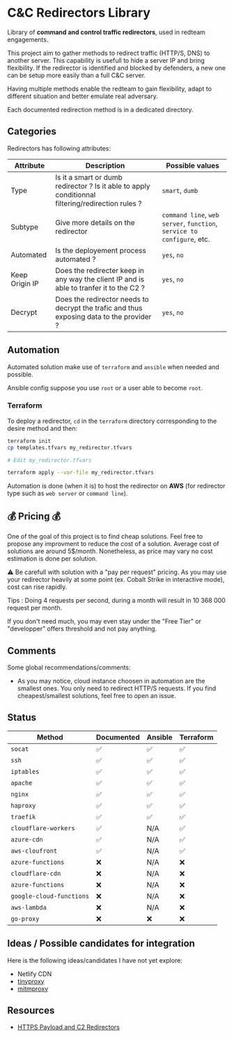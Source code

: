 # C&C Redirectors Library

Library of **command and control traffic redirectors**, used in redteam engagements.

This project aim to gather methods to redirect traffic (HTTP/S, DNS) to another server. This capability is usefull to hide a server IP and bring flexibility. If the redirector is identified and blocked by defenders, a new one can be setup more easily than a full C&C server.

Having multiple methods enable the redteam to gain flexibility, adapt to different situation and better emulate real adversary.

Each documented redirection method is in a dedicated directory.

## Categories

Redirectors has following attributes:

| Attribute      | Description                                                                                       | Possible values                                                        |
| -------------- | ------------------------------------------------------------------------------------------------- | ---------------------------------------------------------------------- |
| Type           | Is it a smart or dumb redirector ? Is it able to apply conditionnal filtering/redirection rules ? | `smart`, `dumb`                                                        |
| Subtype        | Give more details on the redirector                                                               | `command line`, `web server`, `function`, `service to configure`, etc. |
| Automated      | Is the deployement process automated ?                                                            | `yes`, `no`                                                            |
| Keep Origin IP | Does the redirecter keep in any way the client IP and is able to tranfer it to the C2 ?           | `yes`, `no`                                                            |
| Decrypt        | Does the redirector needs to decrypt the trafic and thus exposing data to the provider ?          | `yes`, `no`                                                            |

## Automation

Automated solution make use of `terraform` and `ansible` when needed and possible.

Ansible config suppose you use `root` or a user able to become `root`.

### Terraform

To deploy a redirector, `cd` in the `terraform` directory corresponding to the desire method and then:

```bash
terraform init
cp templates.tfvars my_redirector.tfvars

# Edit my_redirector.tfvars

terraform apply --var-file my_redirector.tfvars
```

Automation is done (when it is) to host the redirector on **AWS** (for redirector type such as `web server` or `command line`).

## 💰 Pricing 💰

One of the goal of this project is to find cheap solutions. Feel free to propose any improvment to reduce the cost of a solution. Average cost of solutions are around 5$/month. Nonetheless, as price may vary no cost estimation is done per solution.

:warning: Be carefull with solution with a "pay per request" pricing. As you may use your redirector heavily at some point (ex. Cobalt Strike in interactive mode), cost can rise rapidly.

Tips : Doing 4 requests per second, during a month will result in 10 368 000 request per month.

If you don't need much, you may even stay under the "Free Tier" or "developper" offers threshold and not pay anything.

## Comments

Some global recommendations/comments:

- As you may notice, cloud instance choosen in automation are the smallest ones. You only need to redirect HTTP/S requests. If you find cheapest/smallest solutions, feel free to open an issue.

## Status

| Method                   | Documented         | Ansible            | Terraform          |
| ------------------------ | ------------------ | ------------------ | ------------------ |
| `socat`                  | :white_check_mark: | :white_check_mark: | :white_check_mark: |
| `ssh`                    | :white_check_mark: | :white_check_mark: | :white_check_mark: |
| `iptables`               | :white_check_mark: | :white_check_mark: | :white_check_mark: |
| `apache`                 | :white_check_mark: | :white_check_mark: | :white_check_mark: |
| `nginx`                  | :white_check_mark: | :white_check_mark: | :white_check_mark: |
| `haproxy`                | :white_check_mark: | :white_check_mark: | :white_check_mark: |
| `traefik`                | :white_check_mark: | :white_check_mark: | :white_check_mark: |
| `cloudflare-workers`     | :white_check_mark: | N/A                | :white_check_mark: |
| `azure-cdn`              | :white_check_mark: | N/A                | :white_check_mark: |
| `aws-cloufront`          | :white_check_mark: | N/A                | :white_check_mark: |
| `azure-functions`        | :x:                | N/A                | :x:                |
| `cloudflare-cdn`         | :x:                | N/A                | :x:                |
| `azure-functions`        | :x:                | N/A                | :x:                |
| `google-cloud-functions` | :x:                | N/A                | :x:                |
| `aws-lambda`             | :x:                | N/A                | :x:                |
| `go-proxy`               | :x:                | :x:                | :x:                |

## Ideas / Possible candidates for integration

Here is the following ideas/candidates I have not yet explore:

- Netlify CDN
- [tinyproxy](https://github.com/tinyproxy/tinyproxy)
- [mitmproxy](https://mitmproxy.org/)

## Resources

- [HTTPS Payload and C2 Redirectors](https://posts.specterops.io/https-payload-and-c2-redirectors-ff8eb6f87742)
